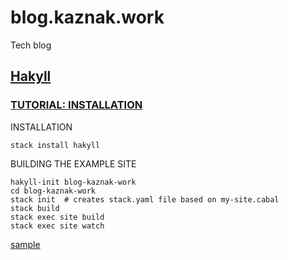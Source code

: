 
# blog.kaznak.work

Tech blog

## [Hakyll](https://jaspervdj.be/hakyll/)
### [TUTORIAL: INSTALLATION](https://jaspervdj.be/hakyll/tutorials/01-installation.html)

INSTALLATION
~~~
stack install hakyll
~~~

BUILDING THE EXAMPLE SITE
~~~
hakyll-init blog-kaznak-work
cd blog-kaznak-work
stack init  # creates stack.yaml file based on my-site.cabal
stack build
stack exec site build
stack exec site watch
~~~

[sample](http://localhost:8000/)
